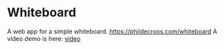 # Whiteboard
A web app for a simple whiteboard.
https://phildecroos.com/whiteboard
A video demo is here: <a href="https://www.youtube.com/watch?v=EkG7d2XrCdw&ab_channel=Phil">video</a>
